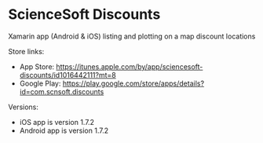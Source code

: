 # ScienceSoft Discounts
Xamarin app (Android & iOS) listing and plotting on a map discount locations

Store links:
- App Store: https://itunes.apple.com/by/app/sciencesoft-discounts/id1016442111?mt=8 
- Google Play: https://play.google.com/store/apps/details?id=com.scnsoft.discounts

Versions:
- iOS app is version 1.7.2
- Android app is version 1.7.2
